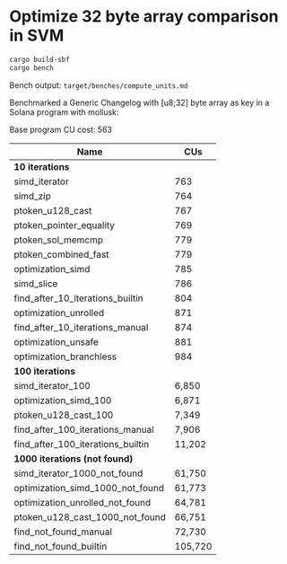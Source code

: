 # Optimize 32 byte array comparison in SVM

```bash
cargo build-sbf
cargo bench
```

Bench output: `target/benches/compute_units.md`

Benchmarked a Generic Changelog with [u8;32] byte array as key in a Solana program with mollusk:

Base program CU cost: 563

| Name                                   | CUs    |
|----------------------------------------|--------|
| **10 iterations**                      |        |
| simd_iterator                          | 763    |
| simd_zip                               | 764    |
| ptoken_u128_cast                       | 767    |
| ptoken_pointer_equality                | 769    |
| ptoken_sol_memcmp                      | 779    |
| ptoken_combined_fast                   | 779    |
| optimization_simd                      | 785    |
| simd_slice                             | 786    |
| find_after_10_iterations_builtin       | 804    |
| optimization_unrolled                  | 871    |
| find_after_10_iterations_manual        | 874    |
| optimization_unsafe                    | 881    |
| optimization_branchless                | 984    |
| **100 iterations**                     |        |
| simd_iterator_100                      | 6,850  |
| optimization_simd_100                  | 6,871  |
| ptoken_u128_cast_100                   | 7,349  |
| find_after_100_iterations_manual       | 7,906  |
| find_after_100_iterations_builtin      | 11,202 |
| **1000 iterations (not found)**        |        |
| simd_iterator_1000_not_found           | 61,750 |
| optimization_simd_1000_not_found       | 61,773 |
| optimization_unrolled_not_found        | 64,781 |
| ptoken_u128_cast_1000_not_found        | 66,751 |
| find_not_found_manual                  | 72,730 |
| find_not_found_builtin                 | 105,720|
